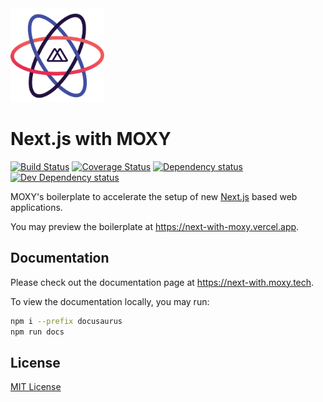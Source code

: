 <img src="./docusaurus/static/img/logo-nwm.png" alt="" width="150">

# Next.js with MOXY

[![Build Status][build-status-image]][build-status-url] [![Coverage Status][codecov-image]][codecov-url] [![Dependency status][david-dm-image]][david-dm-url] [![Dev Dependency status][david-dm-dev-image]][david-dm-dev-url]

[build-status-url]:https://github.com/moxystudio/next-with-moxy/actions
[build-status-image]:https://img.shields.io/github/workflow/status/moxystudio/next-with-moxy/Node%20CI/master
[codecov-url]:https://codecov.io/gh/moxystudio/next-with-moxy
[codecov-image]:https://img.shields.io/codecov/c/github/moxystudio/next-with-moxy/master.svg
[david-dm-url]:https://david-dm.org/moxystudio/next-with-moxy
[david-dm-image]:https://img.shields.io/david/moxystudio/next-with-moxy.svg
[david-dm-dev-url]:https://david-dm.org/moxystudio/next-with-moxy?type=dev
[david-dm-dev-image]:https://img.shields.io/david/dev/moxystudio/next-with-moxy.svg

MOXY's boilerplate to accelerate the setup of new [Next.js](https://nextjs.org/) based web applications.

You may preview the boilerplate at https://next-with-moxy.vercel.app.

## Documentation

Please check out the documentation page at https://next-with.moxy.tech.

To view the documentation locally, you may run:

```bash
npm i --prefix docusaurus
npm run docs
```

## License

[MIT License](./LICENSE.md)
